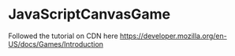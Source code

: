 # JavaScriptCanvasGame

Followed the tutorial on CDN here https://developer.mozilla.org/en-US/docs/Games/Introduction
